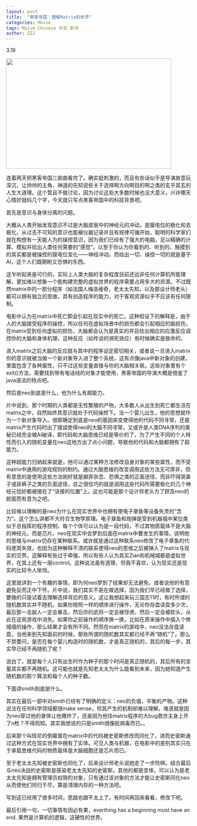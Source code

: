 ```yaml
---
layout: post
title:  "黑客帝国：理解Matrix的世界"
categories: Movie
tags: Moive Chinese 中文 影评
author: ZZJ
---
```



3.19


<img src="https://i0.wp.com/deepaknair.com/supercool/wp-content/uploads/2012/12/neomatrixbullets.jpg" width="450" height="300" align="center" />

连着两天把黑客帝国三部曲看完了。确实挺刺激的，而且有些话似乎是导演故意玩深沉，让帅帅的主角、神道的先知说些关于选择啊方向啊目的啊之类的玄乎其玄的人生大道理。这个暂且不做讨论，因为讨论这些大多数时候也没大意义，兴许哪天心情好就码几个字，今天就只写点黑客帝国中的科技背景吧。

首先是意识与身体分离的问题。

大概从人类开始发现意识不过是大脑皮层中的神经元的冲动，是膜电位的极化和去极化，从过去不可知的意识也能被仪器记录并且有规律可循开始，聪明的科学家们就在构想有一天能人为的操控意识，因为我们已经有了强大的电脑，足以精确的计算、模拟并给出人类任何需要的“感觉”，以至于你认为你看到的、听到的、触摸到的其实都是被操控的膜电位变化——神经冲动。而给出一切、操控一切的就是基于AI，这个人们既期盼又恐惧的东西。



这乍听起来是可行的，实际上人类大脑的复杂程度目前还远非任何计算机所能理解，更加难以想象一个能构建完整的虚拟世界的程序需要占用多大的资源。不过既然matrix中的一部分程序（如法国人梅洛维奇，老太太先知，以及那设计师老头）都可以拥有独立的思维，具有创造程序的能力，对于客观资源似乎不应该有任何限制。

电影中认为在matrix中死亡即会引起在现实中的死亡。这种假设下的解释是，由于人的大脑接受程序的操控，所以任何在虚拟场景中的损伤都会引起相应的脑损伤，在matrix受到任何虚拟的损伤，大脑都会认为是真实的并且给出相应的应激反应调控你的大脑和身体机理，这种反应（如传说的濒死效应）有时候确实是致命的。

进入matrix之后大脑的反应就与其中的程序设定密切相关，或者说一旦进入matrix你的意识就被当做一个新对象导入进了整个系统，这有点像java中新对象的创建，里面包含了各种属性，只不过这些变量直接与你的大脑相关联。这些对象里有个exit()方法，需要找到带有电话线的对象才能使用，黑客帝国的导演大概是借鉴了java语法的特点吧。

然后是neo到底是什么，他为什么有超能力。

片中说到，那个时期的人类都是无性繁殖的产物，大多数人从出生到死亡都生活在matrix之中，自然始终其意识就处于代码操控下。当一个婴儿出生，他的思想就作为一个新对象导入。很那确定到底是neo的基因突变使得他的代码不同寻常，还是matrix产生代码时出了错误使得neo的大脑不同寻常，又或许是人类DNA序列的奥秘已经完全被AI破译，即代码和大脑思维已经是等价的了，为了产生不同的个人特性而引入的随机变量在neo这地方出了点小问题，导致他的代码和大脑都拥有了超能力。

这种超能力归纳起来就是，他可以通过某种方法修改自身对象的某些属性，而不受matrix中通用的游戏规则的制约。通过大脑思维的改变调用这些方法无可厚非，但有意思的是使用这些方法刚好就是摒弃杂念、恐惧之类的正面途径，而非吓得哭鼻子或尿裤子之类的负面途径，总之很恰巧的就是调用这些代码所需要极化的几个神经元恰好都被接在了“该接的位置”上。这也可能是那个设计师老头为了顾及neo的颜面而有意为之吧。

比较难以理解的是neo为什么在现实世界中也拥有使电子章鱼等设备失灵的“念力”。这个怎么讲都不大符合生物学原理。电子章鱼和炮弹是受到机器城中某位类似于总指挥的程序控制，每个个体可以认为是一段代码，不过其物质载体不是大脑的神经元，而是芯片。neo在现实中会梦到后面在matrix中要发生的事情，说明他的思维与matrix仍存在某种联系。或许就是通过这种联系neo修改了电子章鱼的代码使其失效，也因为这种解释不清的联系使得neo的思维之后被弹入了matrix与现实的交界。这解释有些过于牵强，所以有些人认为其实Zian和机械城都是虚拟世界，在其上还有一层control。这种说法虽有道理，但我不喜欢，认为现实还是现实的比较令人愉悦。

这里就讲到一个有趣的事情，即为何neo梦到了结果却无法避免，或者说他的有意避免反而正中下怀。片中说，我们其实不是在做选择，因为我们早已经做了选择，要做的只是试着去理解选择背后的意义。这让我想起来玩三国志11时，有时所谓的随机数其实并不随机，如果你按照一样的顺序进行操作，无论你存盘读盘多少次，最后那一击敌人一定会暴击，然后你的武将一定会被俘虏，然后一定会被砍头，从此在这局游戏中消失。如果你之前操作的顺序换一换，比如在原来操作中插入个修城墙的操作，那么结果才会有所不同。然而在matrix的游戏中，neo没法存盘读盘，当他来到先知面前的时候，那些所谓的随机数其实都已经不再“随机”了。那么不禁要问，是否在每个婴儿构造时的随机数，才是真正随机的，其后的每一步，其实早已经不再随机了呢？

说白了，就是每个人只有出生时作为种子的那个时间是真正随机的，其后所有的变量其实都不再随机。这可能也就是先知老太太为什么能看到未来，因为她知道产生随机数的那个算法和每个人的种子数。

下面讲smith到底是什么。

其实在最后一部中对smith已经有了明确的定义：neo的负值，平衡的产物。这种说法在任何科学领域都很make sense，但其产生的机制却难以理解。难道就是因为neo穿过他的身体让他爆炸了，还是因为他往matrix程序的大bug救世主身上开了n枪？不得而知。其实我想说的只是smith很像朊病毒而已。。

后来那个叫班尼的倒霉蛋在matrix中的代码被史密斯修改而同化了，进而史密斯通过这种方式在现实世界中拥有了实体。可见人类与机器，在电影中的差别其实只在于承载思维代码的物质载体是大脑细胞还是芯片而已。

至于老太太先知被史密斯也同化了，后来设计师老头说她走了一步险棋。结合最后与neo决战的史密斯是感染老太太先知的史密斯，其他的都是变体，可以认为是老太太先知是拥有管理员权限的对象，只有通过该对象的方法才能让史密斯同化neo从而使他们同归于尽，算是清理内存的一种方法吧。

写到这已经用了很多时间，思路也跟不太上了。有时间再回来看看，修改下吧。

最后引用一句，一切事情有因必有果，everthing has a beginning must have an end. 果然是计算机的逻辑，这硬性的世界。